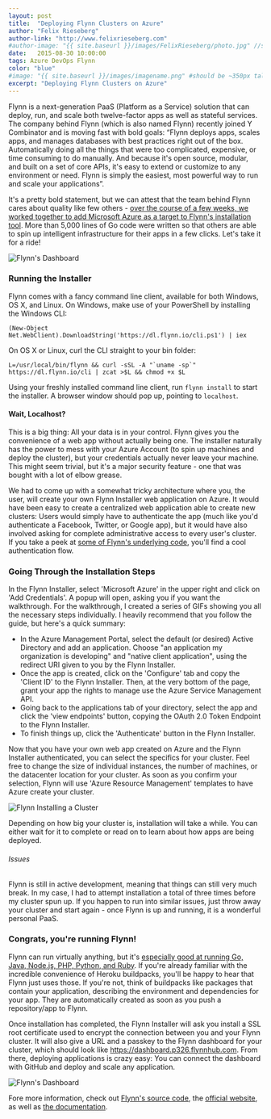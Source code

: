 ```yaml
---
layout: post
title:  "Deploying Flynn Clusters on Azure"
author: "Felix Rieseberg"
author-link: "http://www.felixrieseberg.com"
#author-image: "{{ site.baseurl }}/images/FelixRieseberg/photo.jpg" //should be square dimensions
date:   2015-08-30 10:00:00
tags: Azure DevOps Flynn
color: "blue"
#image: "{{ site.baseurl }}/images/imagename.png" #should be ~350px tall
excerpt: "Deploying Flynn Clusters on Azure"
---
```


Flynn is a next-generation PaaS (Platform as a Service) solution that can deploy, run, and scale both twelve-factor apps as well as stateful services. The company behind Flynn (which is also named Flynn) recently joined Y Combinator and is moving fast with bold goals: “Flynn deploys apps, scales apps, and manages databases with best practices right out of the box. Automatically doing all the things that were too complicated, expensive, or time consuming to do manually. And because it's open source, modular, and built on a set of core APIs, it's easy to extend or customize to any environment or need. Flynn is simply the easiest, most powerful way to run and scale your applications”.

It's a pretty bold statement, but we can attest that the team behind Flynn cares about quality like few others - [over the course of a few weeks, we worked together to add Microsoft Azure as a target to Flynn's installation tool](https://github.com/flynn/flynn/pull/1567/files). More than 5,000 lines of Go code were written so that others are able to spin up intelligent infrastructure for their apps in a few clicks. Let's take it for a ride!

![Flynn's Dashboard]({{site.baseurl}}/images/2015-08-25-flynn-azure-cluster/flynn1.png)

### Running the Installer
Flynn comes with a fancy command line client, available for both Windows, OS X, and Linux. On Windows, make use of your PowerShell by installing the Windows CLI:

```
(New-Object Net.WebClient).DownloadString('https://dl.flynn.io/cli.ps1') | iex

```

On OS X or Linux, curl the CLI straight to your bin folder:

```
L=/usr/local/bin/flynn && curl -sSL -A "`uname -sp`" https://dl.flynn.io/cli | zcat >$L && chmod +x $L
```

Using your freshly installed command line client, run `flynn install` to start the installer. A browser window should pop up, pointing to `localhost`. 

#### Wait, Localhost?
This is a big thing: All your data is in your control. Flynn gives you the convenience of a web app without actually being one. The installer naturally has the power to mess with your Azure Account (to spin up machines and deploy the cluster), but your credentials actually never leave your machine. This might seem trivial, but it's a major security feature - one that was bought with a lot of elbow grease. 

We  had to come up with a somewhat tricky architecture where you, the user, will create your own Flynn Installer web application on Azure. It would have been easy to create a centralized web application able to create new clusters: Users would simply have to authenticate the app (much like you'd authenticate a Facebook, Twitter, or Google app), but it would have also involved asking for complete administrative access to every user's cluster. If you take a peek at [some of Flynn's underlying code](https://github.com/flynn/flynn/blob/0c6dbe812ad32475f12fc06d4e93103e51862171/installer/azure_cluster.go), you'll find a cool authentication flow. 

### Going Through the Installation Steps
In the Flynn Installer, select 'Microsoft Azure' in the upper right and click on 'Add Credentials'. A popup will open, asking you if you want the walkthrough. For the walkthrough, I created a series of GIFs showing you all the necessary steps individually. I heavily recommend that you follow the guide, but here's a quick summary:

* In the Azure Management Portal, select the default (or desired) Active Directory and add an application. Choose "an application my organization is developing" and "native client application", using the redirect URI given to you by the Flynn Installer.
* Once the app is created, click on the 'Configure' tab and copy the 'Client ID' to the Flynn Installer. Then, at the very bottom of the page, grant your app the rights to manage use the Azure Service Management API.
* Going back to the applications tab of your directory, select the app and click the 'view endpoints' button, copying the OAuth 2.0 Token Endpoint to the Flynn Installer.
* To finish things up, click the 'Authenticate' button in the Flynn Installer.

Now that you have your own web app created on Azure and the Flynn Installer authenticated, you can select the specifics for your cluster. Feel free to change the size of individual instances, the number of machines, or the datacenter location for your cluster. As soon as you confirm your selection, Flynn will use 'Azure Resource Management' templates to have Azure create your cluster.

![Flynn Installing a Cluster]({{site.baseurl}}/images/2015-08-25-flynn-azure-cluster/flynn2.png)

Depending on how big your cluster is, installation will take a while. You can either wait for it to complete or read on to learn about how apps are being deployed.

###### Issues
Flynn is still in active development, meaning that things can still very much break. In my case, I had to attempt installation a total of three times before my cluster spun up. If you happen to run into similar issues, just throw away your cluster and start again - once Flynn is up and running, it is a wonderful personal PaaS.

### Congrats, you're running Flynn!
Flynn can run virtually anything, but it's [especially good at running Go, Java, Node.js, PHP, Python, and Ruby](https://flynn.io/docs). If you're already familiar with the incredible convenience of Heroku buildpacks, you'll be happy to hear that Flynn just uses those. If you're not, think of buildpacks like packages that contain your application, describing the environment and dependencies for your app. They are automatically created as soon as you push a repository/app to Flynn.

Once installation has completed, the Flynn Installer will ask you install a SSL root certificate used to encrypt the connection between you and your Flynn cluster. It will also give a URL and a passkey to the Flynn dashboard for your cluster, which should look like https://dashboard.p326.flynnhub.com. From there, deploying applications is crazy easy: You can connect the dashboard with GitHub and deploy and scale any application.

![Flynn's Dashboard]({{site.baseurl}}/images/2015-08-25-flynn-azure-cluster/flynn3.png)

Fore more information, check out [Flynn's source code](https://github.com/flynn/flynn), the [official website](https://flynn.io), as well as [the documentation](https://flynn.io/docs).

